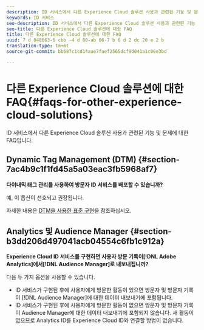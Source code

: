 ```yaml
---
description: ID 서비스에서 다른 Experience Cloud 솔루션 사용과 관련된 기능 및 문제에 대한 FAQ입니다.
keywords: ID 서비스
seo-description: ID 서비스에서 다른 Experience Cloud 솔루션 사용과 관련된 기능 및 문제에 대한 FAQ입니다.
seo-title: 다른 Experience Cloud 솔루션에 대한 FAQ
title: 다른 Experience Cloud 솔루션에 대한 FAQ
uuid: 7 d 848663-6 cbb -4 d 80-ab 06-7 b 6 d 2 dc 20 e 2 b
translation-type: tm+mt
source-git-commit: bb687c1cd14aae7faef2565dcf9d041a1c06e3bd

---
```



# 다른 Experience Cloud 솔루션에 대한 FAQ{#faqs-for-other-experience-cloud-solutions}

ID 서비스에서 다른 Experience Cloud 솔루션 사용과 관련된 기능 및 문제에 대한 FAQ입니다.

## Dynamic Tag Management (DTM) {#section-7ac4b9c1f1fd45a5a03eac3fb5968af7}

**다이내믹 태그 관리를 사용하여 방문자 ID 서비스를 배포할 수 있습니까?**

예, 이 옵션이 선호되고 권장됩니다.

자세한 내용은 [DTM을 사용한 표준 구현](../mcvid-implementation-guides/mcvid-standard.md#concept-89cd0199a9634fc48644f2d61e3d2445)을 참조하십시오.

## Analytics 및 Audience Manager {#section-b3dd206d497041acb04554c6fb1c912a}

**Experience Cloud ID 서비스를 구현하면 사용자 방문 기록이[!DNL Adobe Analytics]에서[!DNL Audience Manager]로 내보내집니까?**

다음 두 가지 옵션을 사용할 수 있습니다.

* ID 서비스가 구현된 후에 사용자에게 방문한 활동이 있으면 방문자 및 방문자 기록이 [!DNL Audience Manager]에 대한 데이터 내보내기에 포함됩니다.
* ID 서비스가 구현된 후에 사용자에게 방문한 활동이 없으면 방문자 및 방문자 기록이 Audience Manager에 대한 데이터 내보내기에 포함되지 않습니다. 새 활동이 없으므로 Analytics ID를 Experience Cloud ID와 연결할 방법이 없습니다.

